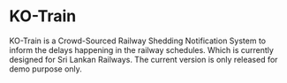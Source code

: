 KO-Train
========

KO-Train is a Crowd-Sourced Railway Shedding Notification System to inform the delays happening in the railway schedules.
Which is currently designed for Sri Lankan Railways. The current version is only released for demo purpose only.

